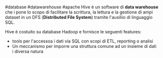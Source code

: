 #database #datawarehouse #apache
Hive è un software di **data warehouse** che i pone lo scopo di facilitare la scrittura, la lettura e la gestione di ampi dataset in un DFS (**Distributed File System**) tramite l'ausiliio di linguaggio SQL.

Hive è costuito su database Hadoop e fornisce le seguenti features:
- tools per l'accessoa i dati via SQL con scopi di ETL, reporting o analisi
- Un meccanismo per imporre una struttura comune ad un insieme di dati i diversa natura